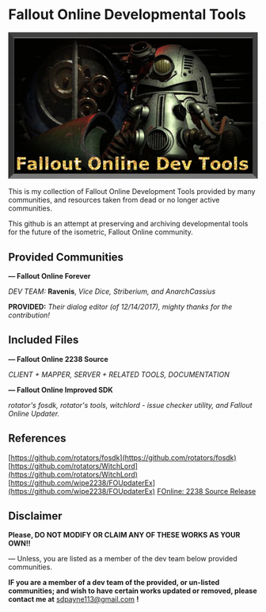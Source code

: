 # Fallout Online Developmental Tools

![header image](https://github.com/2cwldys/fodev-tools/blob/master/images/oie_bcDSnXA56atf.gif)

This is my collection of Fallout Online Development Tools provided by many communities, and resources taken from dead or no longer active communities.

This github is an attempt at preserving and archiving developmental tools for the future of the isometric, Fallout Online community.

## Provided Communities

**— Fallout Online Forever**

_DEV TEAM:_ **Ravenis**, _Vice Dice, Striberium, and AnarchCassius_

**PROVIDED:** _Their dialog editor (of 12/14/2017), mighty thanks for the contribution!_

## Included Files

**— Fallout Online 2238 Source**

_CLIENT + MAPPER, SERVER + RELATED TOOLS, DOCUMENTATION_

**— Fallout Online Improved SDK**

_rotator's fosdk, rotator's tools, witchlord - issue checker utility, and Fallout Online Updater._

## References

[https://github.com/rotators/fosdk](https://github.com/rotators/fosdk)
[https://github.com/rotators/WitchLord](https://github.com/rotators/WitchLord)
[https://github.com/wipe2238/FOUpdaterEx](https://github.com/wipe2238/FOUpdaterEx)
[FOnline: 2238 Source Release](https://fodev.net/forum/index.php?topic=29387.0)

## Disclaimer

**Please, DO NOT MODIFY OR CLAIM ANY OF THESE WORKS AS YOUR OWN!!**

— Unless, you are listed as a member of the dev team below provided communities.

**IF you are a member of a dev team of the provided, or un-listed communities; and wish to have certain works updated or removed, please contact me at** [sdpayne113@gmail.com](sdpayne113@gmail.com) **!**